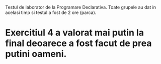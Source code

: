 Testul de laborator de la Programare Declarativa.
Toate grupele au dat in acelasi timp si testul a fost de 2 ore (parca).

# Exercitiul 4 a valorat mai putin la final deoarece a fost facut de prea putini oameni.
